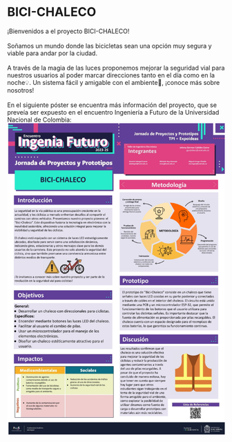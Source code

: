 # BICI-CHALECO
¡Bienvenidos a el proyecto BICI-CHALECO!
<br /> <br />
Soñamos un mundo donde las bicicletas sean una opción muy segura y viable para andar por la ciudad. 
<br /> <br /> 
A través de la magia de las luces proponemos mejorar la seguridad vial para nuestros usuarios al poder marcar direcciones tanto en el día como en la noche💡. Un sistema fácil y amigable con el ambiente🌿, ¡conoce más sobre nosotros!
<br /><br />
En el siguiente póster se encuentra más información del proyecto, que se preveía ser expuesto en el encuentro Ingeniería a Futuro de la Universidad Nacional de Colombia:
![](https://github.com/murregoe/BICI-CHALECO/blob/main/POSTERBICI-CHALECO_SABOGAL_NOY_URREGO.jpg)
